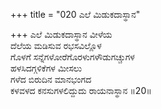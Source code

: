 +++
title = "020 ಎಲೆ ಮಿಡುಕದಾಸ್ಥಾನ"

+++
ಎಲೆ ಮಿಡುಕದಾಸ್ಥಾನ ವೀಳೆಯ  
ದೆಲೆಯ ಮಡಿಸುವ ರಭಸವಿಲ್ಲೊಳ  
ಗೊಳಗೆ ಸನ್ನೆಗಳೋರೆಗೊರಳುಗಳೌಡುಗಚ್ಚುಗಳ  
ಹಳಸಿದಗ್ಗಳಿಕೆಗಳ ಮೀಸಲು  
ಗಳೆದ ಬಿರುದಿನ ಮಾನಭಂಗದ  
ಕಳವಳದ ಕನಸುಗಳಲಿದ್ದುದು ರಾಯನಾಸ್ಥಾನ      ॥20॥